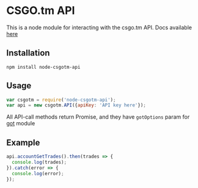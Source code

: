 # CSGO.tm API

This is a node module for interacting with the csgo.tm API.
Docs available [here](https://csgo.tm/docs/)

## Installation

`npm install node-csgotm-api`

## Usage

```javascript
var csgotm = require('node-csgotm-api');
var api = new csgotm.API({apiKey: 'API key here'});
```

All API-call methods return Promise, and they have `gotOptions` param for [got](https://github.com/sindresorhus/got) module

## Example



```javascript
api.accountGetTrades().then(trades => {
  console.log(trades);
}).catch(error => {
  console.log(error);
});
```
